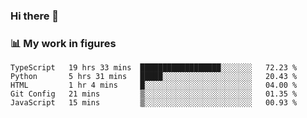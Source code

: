 ### Hi there 👋

### 📊 My work in figures

<!--START_SECTION:waka-->
```text
TypeScript   19 hrs 33 mins  ██████████████████░░░░░░░   72.23 % 
Python       5 hrs 31 mins   █████░░░░░░░░░░░░░░░░░░░░   20.43 % 
HTML         1 hr 4 mins     █░░░░░░░░░░░░░░░░░░░░░░░░   04.00 % 
Git Config   21 mins         ▒░░░░░░░░░░░░░░░░░░░░░░░░   01.35 % 
JavaScript   15 mins         ▒░░░░░░░░░░░░░░░░░░░░░░░░   00.93 % 
```
<!--END_SECTION:waka-->

